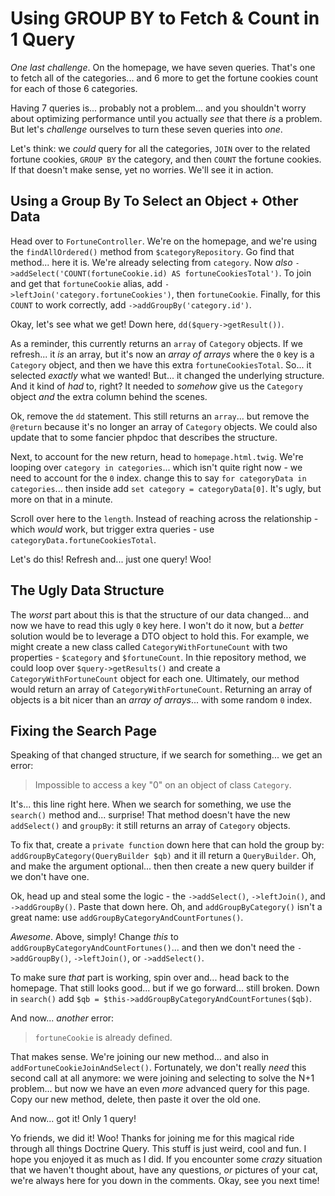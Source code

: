 # Using GROUP BY to Fetch & Count in 1 Query

*One last challenge*. On the homepage, we have seven queries. That's one to fetch
all of the categories... and 6 more to get the fortune cookies count for each
of those 6 categories.

Having 7 queries is... probably not a problem... and you shouldn't worry about
optimizing performance until you actually *see* that there *is* a problem. But let's
*challenge* ourselves to turn these seven queries into *one*.

Let's think: we *could* query for all the categories, `JOIN` over to the related
fortune cookies, `GROUP BY` the category, and then `COUNT` the fortune cookies.
If that doesn't make sense, yet no worries. We'll see it in action.

## Using a Group By To Select an Object + Other Data

Head over to `FortuneController`. We're on the homepage, and we're using the
`findAllOrdered()` method from `$categoryRepository`. Go find that method... here
it is. We're already selecting from `category`. Now *also*
`->addSelect('COUNT(fortuneCookie.id) AS fortuneCookiesTotal')`. To join and get
that `fortuneCookie` alias, add `->leftJoin('category.fortuneCookies')`, then
`fortuneCookie`. Finally, for this `COUNT` to work correctly, add
`->addGroupBy('category.id')`.

Okay, let's see what we get! Down here, `dd($query->getResult())`.

As a reminder, this currently returns an `array` of `Category` objects. If we
refresh... it *is* an array, but it's now an *array of arrays* where the `0` key
is a `Category` object, and then we have this extra `fortuneCookiesTotal`. So...
it selected *exactly* what we wanted! But... it changed the underlying structure.
And it kind of *had* to, right? It needed to *somehow* give us the `Category` object
*and* the extra column behind the scenes.

Ok, remove the `dd` statement. This still returns an `array`... but remove the
`@return` because it's no longer an array of `Category` objects. We could also update
that to some fancier phpdoc that describes the structure.

Next, to account for the new return, head to `homepage.html.twig`. We're looping
over `category in categories`... which isn't quite right now - we need to account
for the `0` index. change this to say `for categoryData in categories`... then inside
add `set category = categoryData[0]`. It's ugly, but more on that in a minute.

Scroll over here to the `length`. Instead of reaching across the relationship - 
which *would* work, but trigger extra queries - use
`categoryData.fortuneCookiesTotal`.

Let's do this! Refresh and... just one query! Woo!

## The Ugly Data Structure

The *worst* part about this is that the structure of our data changed... and now
we have to read this ugly `0` key here. I won't do it now, but a *better* solution
would be to leverage a DTO object to hold this. For example, we might create a new
class called `CategoryWithFortuneCount` with two properties - `$category` and
`$fortuneCount`. In thie repository method, we could loop over `$query->getResults()`
and create a `CategoryWithFortuneCount` object for each one. Ultimately, our method
would return an array of `CategoryWithFortuneCount`. Returning an array of objects
is a bit nicer than an *array of arrays*... with some random `0` index.

## Fixing the Search Page

Speaking of that changed structure, if we search for something... we get an error:

> Impossible to access a key "0" on an object of class `Category`.

It's... this line right here. When we search for something, we use the `search()`
method and... surprise! That method doesn't have the new `addSelect()` and `groupBy`:
it still returns an array of `Category` objects.

To fix that, create a `private function` down here that can hold the group by:
`addGroupByCategory(QueryBuilder $qb)` and it ill return a `QueryBuilder`. Oh, and
make the argument optional... then then create a new query builder if we don't
have one.

Ok, head up and steal some the logic - the `->addSelect()`, `->leftJoin()`, and
`->addGroupBy()`. Paste that down here. Oh, and `addGroupByCategory()` isn't a
great name: use `addGroupByCategoryAndCountFortunes()`.

*Awesome*. Above, simply! Change *this* to `addGroupByCategoryAndCountFortunes()`...
and then we don't need the `->addGroupBy()`, `->leftJoin()`, or `->addSelect()`.

To make sure *that* part is working, spin over and... head back to the homepage.
That still looks good... but if we go forward... still broken. Down in `search()`
add `$qb = $this->addGroupByCategoryAndCountFortunes($qb)`.

And now... *another* error:

> `fortuneCookie` is already defined.

That makes sense. We're joining our new method... and also in
`addFortuneCookieJoinAndSelect()`. Fortunately, we don't really *need* this second
call at all anymore: we were joining and selecting to solve the N+1 problem... but
now we have an even *more* advanced query for this page. Copy our new method, delete,
then paste it over the old one.

And now... got it! Only 1 query!

Yo friends, we did it! Woo! Thanks for joining me for this magical ride through
all things Doctrine Query. This stuff is just weird, cool and fun. I hope you enjoyed
it as much as I did. If you encounter some *crazy* situation that we haven't thought
about, have any questions, *or* pictures of your cat, we're always here for you
down in the comments. Okay, see you next time!
